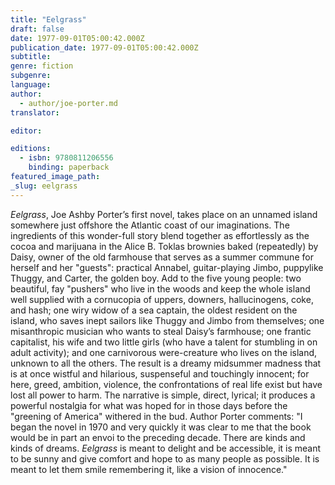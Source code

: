 ```yaml
---
title: "Eelgrass"
draft: false
date: 1977-09-01T05:00:42.000Z
publication_date: 1977-09-01T05:00:42.000Z
subtitle:
genre: fiction
subgenre:
language:
author:
  - author/joe-porter.md
translator:

editor:

editions:
  - isbn: 9780811206556
    binding: paperback
featured_image_path:
_slug: eelgrass
---
```


_Eelgrass_, Joe Ashby Porter’s first novel, takes place on an unnamed island somewhere just offshore the Atlantic coast of our imaginations. The ingredients of this wonder-full story blend together as effortlessly as the cocoa and marijuana in the Alice B. Toklas brownies baked (repeatedly) by Daisy, owner of the old farmhouse that serves as a summer commune for herself and her "guests": practical Annabel, guitar-playing Jimbo, puppylike Thuggy, and Carter, the golden boy. Add to the five young people: two beautiful, fay "pushers" who live in the woods and keep the whole island well supplied with a cornucopia of uppers, downers, hallucinogens, coke, and hash; one wiry widow of a sea captain, the oldest resident on the island, who saves inept sailors like Thuggy and Jimbo from themselves; one misanthropic musician who wants to steal Daisy’s farmhouse; one frantic capitalist, his wife and two little girls (who have a talent for stumbling in on adult activity); and one carnivorous were-creature who lives on the island, unknown to all the others. The result is a dreamy midsummer madness that is at once wistful and hilarious, suspenseful and touchingly innocent; for here, greed, ambition, violence, the confrontations of real life exist but have lost all power to harm. The narrative is simple, direct, lyrical; it produces a powerful nostalgia for what was hoped for in those days before the "greening of America" withered in the bud. Author Porter comments: "I began the novel in 1970 and very quickly it was clear to me that the book would be in part an envoi to the preceding decade. There are kinds and kinds of dreams. _Eelgrass_ is meant to delight and be accessible, it is meant to be sunny and give comfort and hope to as many people as possible. It is meant to let them smile remembering it, like a vision of innocence."


